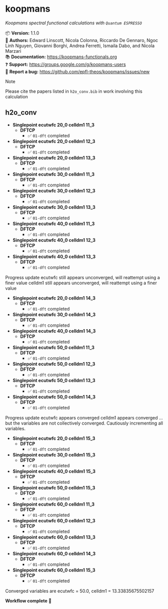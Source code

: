 
  koopmans
  ========

  *Koopmans spectral functional calculations with `Quantum ESPRESSO`*

  📦 **Version:** 1.1.0  
  🧑 **Authors:** Edward Linscott, Nicola Colonna, Riccardo De Gennaro, Ngoc Linh Nguyen, Giovanni Borghi, Andrea 
  Ferretti, Ismaila Dabo, and Nicola Marzari  
  📚 **Documentation:** https://koopmans-functionals.org  
  ❓ **Support:** https://groups.google.com/g/koopmans-users  
  🐛 **Report a bug:** https://github.com/epfl-theos/koopmans/issues/new

  > [!NOTE]  
  > Please cite the papers listed in `h2o_conv.bib` in work involving this calculation

  h2o_conv
  --------
  - **Singlepoint ecutwfc 20_0 celldm1 11_3**
    - **DFTCP**
      - ✅ `01-dft` completed  
  - **Singlepoint ecutwfc 20_0 celldm1 12_3**
    - **DFTCP**
      - ✅ `01-dft` completed  
  - **Singlepoint ecutwfc 20_0 celldm1 13_3**
    - **DFTCP**
      - ✅ `01-dft` completed  
  - **Singlepoint ecutwfc 30_0 celldm1 11_3**
    - **DFTCP**
      - ✅ `01-dft` completed  
  - **Singlepoint ecutwfc 30_0 celldm1 12_3**
    - **DFTCP**
      - ✅ `01-dft` completed  
  - **Singlepoint ecutwfc 30_0 celldm1 13_3**
    - **DFTCP**
      - ✅ `01-dft` completed  
  - **Singlepoint ecutwfc 40_0 celldm1 11_3**
    - **DFTCP**
      - ✅ `01-dft` completed  
  - **Singlepoint ecutwfc 40_0 celldm1 12_3**
    - **DFTCP**
      - ✅ `01-dft` completed  
  - **Singlepoint ecutwfc 40_0 celldm1 13_3**
    - **DFTCP**
      - ✅ `01-dft` completed  

Progress update
  ecutwfc still appears unconverged, will reattempt using a finer value
  celldm1 still appears unconverged, will reattempt using a finer value

  - **Singlepoint ecutwfc 20_0 celldm1 14_3**
    - **DFTCP**
      - ✅ `01-dft` completed  
  - **Singlepoint ecutwfc 30_0 celldm1 14_3**
    - **DFTCP**
      - ✅ `01-dft` completed  
  - **Singlepoint ecutwfc 40_0 celldm1 14_3**
    - **DFTCP**
      - ✅ `01-dft` completed  
  - **Singlepoint ecutwfc 50_0 celldm1 11_3**
    - **DFTCP**
      - ✅ `01-dft` completed  
  - **Singlepoint ecutwfc 50_0 celldm1 12_3**
    - **DFTCP**
      - ✅ `01-dft` completed  
  - **Singlepoint ecutwfc 50_0 celldm1 13_3**
    - **DFTCP**
      - ✅ `01-dft` completed  
  - **Singlepoint ecutwfc 50_0 celldm1 14_3**
    - **DFTCP**
      - ✅ `01-dft` completed  

Progress update
  ecutwfc appears converged
  celldm1 appears converged
  ... but the variables are not collectively converged. Cautiously incrementing all variables.

  - **Singlepoint ecutwfc 20_0 celldm1 15_3**
    - **DFTCP**
      - ✅ `01-dft` completed  
  - **Singlepoint ecutwfc 30_0 celldm1 15_3**
    - **DFTCP**
      - ✅ `01-dft` completed  
  - **Singlepoint ecutwfc 40_0 celldm1 15_3**
    - **DFTCP**
      - ✅ `01-dft` completed  
  - **Singlepoint ecutwfc 50_0 celldm1 15_3**
    - **DFTCP**
      - ✅ `01-dft` completed  
  - **Singlepoint ecutwfc 60_0 celldm1 11_3**
    - **DFTCP**
      - ✅ `01-dft` completed  
  - **Singlepoint ecutwfc 60_0 celldm1 12_3**
    - **DFTCP**
      - ✅ `01-dft` completed  
  - **Singlepoint ecutwfc 60_0 celldm1 13_3**
    - **DFTCP**
      - ✅ `01-dft` completed  
  - **Singlepoint ecutwfc 60_0 celldm1 14_3**
    - **DFTCP**
      - ✅ `01-dft` completed  
  - **Singlepoint ecutwfc 60_0 celldm1 15_3**
    - **DFTCP**
      - ✅ `01-dft` completed  

   Converged variables are ecutwfc = 50.0, celldm1 = 13.33835675502157

  **Workflow complete** 🎉
